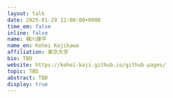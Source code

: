 ```yaml
---
layout: talk
date: 2025-01-29 12:00:00+0900
time_em: false
inline: false
name: 梶川康平
name_en: Kohei Kajikawa
affiliation: 東京大学
bio: TBD
website: https://kohei-kaji.github.io/github-pages/
topic: TBD
abstract: TBD
display: true
---
```

